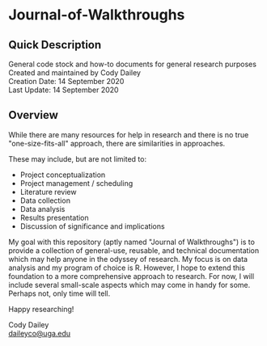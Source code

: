 # Journal-of-Walkthroughs

## Quick Description
General code stock and how-to documents for general research purposes  
Created and maintained by Cody Dailey  
Creation Date: 14 September 2020  
Last Update: 14 September 2020  


## Overview
While there are many resources for help in research and there is no true "one-size-fits-all" approach, there are similarities in approaches. 

These may include, but are not limited to: 
- Project conceptualization
- Project management / scheduling
- Literature review
- Data collection
- Data analysis
- Results presentation
- Discussion of significance and implications

My goal with this repository (aptly named "Journal of Walkthroughs") is to provide a collection of general-use, reusable, and technical documentation which may help anyone in the odyssey of research. My focus is on data analysis and my program of choice is R. However, I hope to extend this foundation to a more comprehensive approach to research. For now, I will include several small-scale aspects which may come in handy for some. Perhaps not, only time will tell.   

Happy researching!  

Cody Dailey  
daileyco@uga.edu
